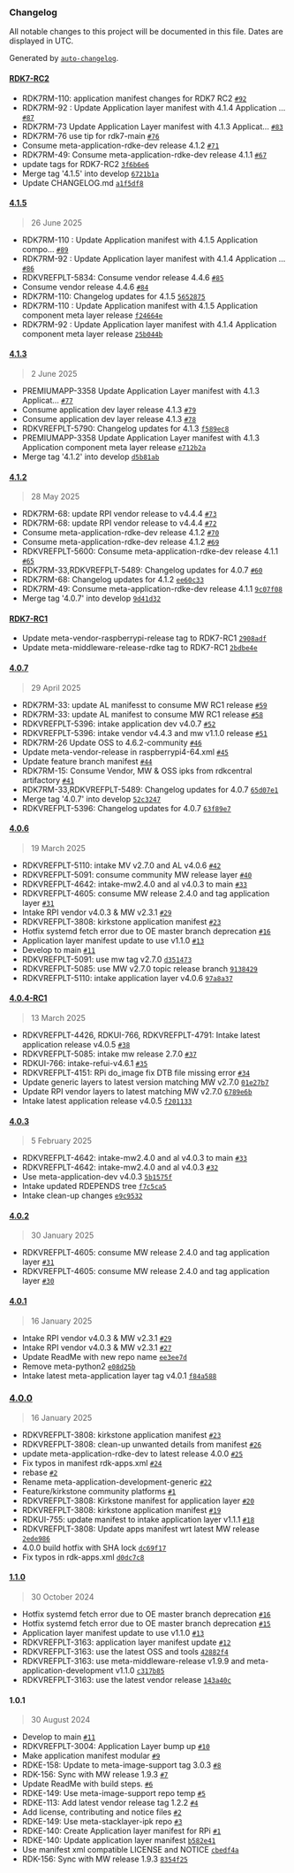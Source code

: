 ### Changelog

All notable changes to this project will be documented in this file. Dates are displayed in UTC.

Generated by [`auto-changelog`](https://github.com/CookPete/auto-changelog).

#### [RDK7-RC2](https://github.com/rdkcentral/application-manifest-rdke/compare/4.1.5...RDK7-RC2)

- RDK7RM-110: application manifest changes for RDK7 RC2 [`#92`](https://github.com/rdkcentral/application-manifest-rdke/pull/92)
- RDK7RM-92 : Update Application layer manifest with 4.1.4 Application … [`#87`](https://github.com/rdkcentral/application-manifest-rdke/pull/87)
- RDK7RM-73 Update Application Layer manifest with 4.1.3 Applicat… [`#83`](https://github.com/rdkcentral/application-manifest-rdke/pull/83)
- RDK7RM-76 use tip for rdk7-main [`#76`](https://github.com/rdkcentral/application-manifest-rdke/pull/76)
- Consume meta-application-rdke-dev release 4.1.2 [`#71`](https://github.com/rdkcentral/application-manifest-rdke/pull/71)
- RDK7RM-49: Consume meta-application-rdke-dev release 4.1.1 [`#67`](https://github.com/rdkcentral/application-manifest-rdke/pull/67)
- update tags for RDK7-RC2 [`3f6b6e6`](https://github.com/rdkcentral/application-manifest-rdke/commit/3f6b6e61733e8d0b26f4397bd32dd61136392c1c)
- Merge tag '4.1.5' into develop [`6721b1a`](https://github.com/rdkcentral/application-manifest-rdke/commit/6721b1a9969df56c39e455d80bff834501744787)
- Update CHANGELOG.md [`a1f5df8`](https://github.com/rdkcentral/application-manifest-rdke/commit/a1f5df81f37c2473ed15107dfcf4f1f8bc5eb3a3)

#### [4.1.5](https://github.com/rdkcentral/application-manifest-rdke/compare/4.1.3...4.1.5)

> 26 June 2025

- RDK7RM-110 : Update Application manifest with 4.1.5 Application compo… [`#89`](https://github.com/rdkcentral/application-manifest-rdke/pull/89)
- RDK7RM-92 : Update Application layer manifest with 4.1.4 Application … [`#86`](https://github.com/rdkcentral/application-manifest-rdke/pull/86)
- RDKVREFPLT-5834: Consume vendor release 4.4.6 [`#85`](https://github.com/rdkcentral/application-manifest-rdke/pull/85)
- Consume vendor release 4.4.6 [`#84`](https://github.com/rdkcentral/application-manifest-rdke/pull/84)
- RDK7RM-110: Changelog updates for 4.1.5 [`5652875`](https://github.com/rdkcentral/application-manifest-rdke/commit/565287598935d29ce0418fb7cd0d01de1c8447d4)
- RDK7RM-110 : Update Application manifest with 4.1.5 Application component meta layer release [`f24664e`](https://github.com/rdkcentral/application-manifest-rdke/commit/f24664e21e840f027604ab4cd33477c4c45d939f)
- RDK7RM-92 : Update Application layer manifest with 4.1.4 Application component meta layer release [`25b044b`](https://github.com/rdkcentral/application-manifest-rdke/commit/25b044b64246580a3d0f09172fa99c505ddd953e)

#### [4.1.3](https://github.com/rdkcentral/application-manifest-rdke/compare/4.1.2...4.1.3)

> 2 June 2025

- PREMIUMAPP-3358 Update Application Layer manifest with 4.1.3 Applicat… [`#77`](https://github.com/rdkcentral/application-manifest-rdke/pull/77)
- Consume application dev layer release 4.1.3 [`#79`](https://github.com/rdkcentral/application-manifest-rdke/pull/79)
- Consume application dev layer release 4.1.3 [`#78`](https://github.com/rdkcentral/application-manifest-rdke/pull/78)
- RDKVREFPLT-5790: Changelog updates for 4.1.3 [`f589ec8`](https://github.com/rdkcentral/application-manifest-rdke/commit/f589ec8c39cbb89d2c1ce6e97a4de79ed77250fe)
- PREMIUMAPP-3358 Update Application Layer manifest with 4.1.3 Application component meta layer release [`e712b2a`](https://github.com/rdkcentral/application-manifest-rdke/commit/e712b2afab2ad02702fac36ec1f770eaf6c126a0)
- Merge tag '4.1.2' into develop [`d5b81ab`](https://github.com/rdkcentral/application-manifest-rdke/commit/d5b81ab966b7a17debfad4603fad49136ef203aa)

#### [4.1.2](https://github.com/rdkcentral/application-manifest-rdke/compare/4.0.7...4.1.2)

> 28 May 2025

- RDK7RM-68: update RPI vendor release to v4.4.4 [`#73`](https://github.com/rdkcentral/application-manifest-rdke/pull/73)
- RDK7RM-68: update RPI vendor release to v4.4.4 [`#72`](https://github.com/rdkcentral/application-manifest-rdke/pull/72)
- Consume meta-application-rdke-dev release 4.1.2 [`#70`](https://github.com/rdkcentral/application-manifest-rdke/pull/70)
- Consume meta-application-rdke-dev release 4.1.2 [`#69`](https://github.com/rdkcentral/application-manifest-rdke/pull/69)
- RDKVREFPLT-5600: Consume meta-application-rdke-dev release 4.1.1 [`#65`](https://github.com/rdkcentral/application-manifest-rdke/pull/65)
- RDK7RM-33,RDKVREFPLT-5489:  Changelog updates for 4.0.7 [`#60`](https://github.com/rdkcentral/application-manifest-rdke/pull/60)
- RDK7RM-68: Changelog updates for 4.1.2 [`ee60c33`](https://github.com/rdkcentral/application-manifest-rdke/commit/ee60c33fbfaa1e33b58831d881afbf2992756e68)
- RDK7RM-49: Consume meta-application-rdke-dev release 4.1.1 [`9c07f08`](https://github.com/rdkcentral/application-manifest-rdke/commit/9c07f084e16baea42c665a37cda2464a9afb01af)
- Merge tag '4.0.7' into develop [`9d41d32`](https://github.com/rdkcentral/application-manifest-rdke/commit/9d41d3257babde596cd28b658dfc79c0a56cb5c1)

#### [RDK7-RC1](https://github.com/rdkcentral/application-manifest-rdke/compare/4.0.7...RDK7-RC1)

- Update meta-vendor-raspberrypi-release tag to RDK7-RC1 [`2908adf`](https://github.com/rdkcentral/application-manifest-rdke/commit/2908adf577a34bcc358e1349d8aa9d4a8da004dd)
- Update meta-middleware-release-rdke tag to RDK7-RC1 [`2bdbe4e`](https://github.com/rdkcentral/application-manifest-rdke/commit/2bdbe4e598e058758e7183abd7be467c96f981a6)

#### [4.0.7](https://github.com/rdkcentral/application-manifest-rdke/compare/4.0.6...4.0.7)

> 29 April 2025

- RDK7RM-33: update AL manifesst to consume MW RC1 release [`#59`](https://github.com/rdkcentral/application-manifest-rdke/pull/59)
- RDK7RM-33: update AL manifest to consume MW RC1 release [`#58`](https://github.com/rdkcentral/application-manifest-rdke/pull/58)
- RDKVREFPLT-5396: intake application dev v4.0.7 [`#52`](https://github.com/rdkcentral/application-manifest-rdke/pull/52)
- RDKVREFPLT-5396: intake vendor v4.4.3 and mw v1.1.0 release [`#51`](https://github.com/rdkcentral/application-manifest-rdke/pull/51)
- RDK7RM-26 Update OSS to 4.6.2-community [`#46`](https://github.com/rdkcentral/application-manifest-rdke/pull/46)
- Update meta-vendor-release in raspberrypi4-64.xml [`#45`](https://github.com/rdkcentral/application-manifest-rdke/pull/45)
- Update feature branch manifest [`#44`](https://github.com/rdkcentral/application-manifest-rdke/pull/44)
- RDK7RM-15: Consume Vendor, MW & OSS ipks from rdkcentral artifactory [`#41`](https://github.com/rdkcentral/application-manifest-rdke/pull/41)
- RDK7RM-33,RDKVREFPLT-5489:  Changelog updates for 4.0.7 [`65d07e1`](https://github.com/rdkcentral/application-manifest-rdke/commit/65d07e1654e3a04247f675baa2e12c14abca446f)
- Merge tag '4.0.7' into develop [`52c3247`](https://github.com/rdkcentral/application-manifest-rdke/commit/52c32473cdf985a9534306f8077d5b76fa699993)
- RDKVREFPLT-5396: Changelog updates for 4.0.7 [`63f89e7`](https://github.com/rdkcentral/application-manifest-rdke/commit/63f89e7ff21bd8c7e1cd18646ada7cada8759739)

#### [4.0.6](https://github.com/rdkcentral/application-manifest-rdke/compare/4.0.4-RC1...4.0.6)

> 19 March 2025

- RDKVREFPLT-5110: intake MV v2.7.0 and AL v4.0.6 [`#42`](https://github.com/rdkcentral/application-manifest-rdke/pull/42)
- RDKVREFPLT-5091: consume community MW release layer [`#40`](https://github.com/rdkcentral/application-manifest-rdke/pull/40)
- RDKVREFPLT-4642: intake-mw2.4.0 and al v4.0.3 to main [`#33`](https://github.com/rdkcentral/application-manifest-rdke/pull/33)
- RDKVREFPLT-4605: consume MW release 2.4.0 and tag application layer [`#31`](https://github.com/rdkcentral/application-manifest-rdke/pull/31)
- Intake RPI vendor v4.0.3 & MW v2.3.1 [`#29`](https://github.com/rdkcentral/application-manifest-rdke/pull/29)
- RDKVREFPLT-3808: kirkstone application manifest [`#23`](https://github.com/rdkcentral/application-manifest-rdke/pull/23)
- Hotfix systemd fetch error due to OE master branch deprecation [`#16`](https://github.com/rdkcentral/application-manifest-rdke/pull/16)
- Application layer manifest update to use v1.1.0 [`#13`](https://github.com/rdkcentral/application-manifest-rdke/pull/13)
- Develop to main [`#11`](https://github.com/rdkcentral/application-manifest-rdke/pull/11)
- RDKVREFPLT-5091: use mw tag v2.7.0 [`d351473`](https://github.com/rdkcentral/application-manifest-rdke/commit/d3514730af2239e5479bfa08e1f684a0776252d6)
- RDKVREFPLT-5085: use MW v2.7.0 topic release branch [`9138429`](https://github.com/rdkcentral/application-manifest-rdke/commit/913842964648a92c52dd34308f2703271b72b70d)
- RDKVREFPLT-5110: intake application layer v4.0.6 [`97a8a37`](https://github.com/rdkcentral/application-manifest-rdke/commit/97a8a373c471e7089dd014bfec5b7989d88c24c6)

#### [4.0.4-RC1](https://github.com/rdkcentral/application-manifest-rdke/compare/4.0.3...4.0.4-RC1)

> 13 March 2025

- RDKVREFPLT-4426, RDKUI-766, RDKVREFPLT-4791: Intake latest application release v4.0.5 [`#38`](https://github.com/rdkcentral/application-manifest-rdke/pull/38)
- RDKVREFPLT-5085: intake mw release 2.7.0 [`#37`](https://github.com/rdkcentral/application-manifest-rdke/pull/37)
- RDKUI-766: intake-refui-v4.6.1 [`#35`](https://github.com/rdkcentral/application-manifest-rdke/pull/35)
- RDKVREFPLT-4151: RPi do_image fix DTB file missing error [`#34`](https://github.com/rdkcentral/application-manifest-rdke/pull/34)
- Update generic layers to latest version matching MW v2.7.0 [`01e27b7`](https://github.com/rdkcentral/application-manifest-rdke/commit/01e27b7dad4eadd30f242e754e65bbb34c153d18)
- Update RPI vendor layers to latest matching MW v2.7.0 [`6789e6b`](https://github.com/rdkcentral/application-manifest-rdke/commit/6789e6bb5c26e249a0e6fc3605ad023d034c8775)
- Intake latest application release v4.0.5 [`f201133`](https://github.com/rdkcentral/application-manifest-rdke/commit/f201133c06519ab0d91e9c92a9e7974a54f7eb55)

#### [4.0.3](https://github.com/rdkcentral/application-manifest-rdke/compare/4.0.2...4.0.3)

> 5 February 2025

- RDKVREFPLT-4642: intake-mw2.4.0 and al v4.0.3 to main [`#33`](https://github.com/rdkcentral/application-manifest-rdke/pull/33)
- RDKVREFPLT-4642: intake-mw2.4.0 and al v4.0.3 [`#32`](https://github.com/rdkcentral/application-manifest-rdke/pull/32)
- Use meta-application-dev v4.0.3 [`5b1575f`](https://github.com/rdkcentral/application-manifest-rdke/commit/5b1575f74c2a62accdf0b48a72b458e87cb8b234)
- Intake updated RDEPENDS tree [`f7c5ca5`](https://github.com/rdkcentral/application-manifest-rdke/commit/f7c5ca54f7d354714eb970b0d18b2650b4a76001)
- Intake clean-up changes [`e9c9532`](https://github.com/rdkcentral/application-manifest-rdke/commit/e9c9532079ec966015e64fe0e47600f6e74fc9de)

#### [4.0.2](https://github.com/rdkcentral/application-manifest-rdke/compare/4.0.1...4.0.2)

> 30 January 2025

- RDKVREFPLT-4605: consume MW release 2.4.0 and tag application layer [`#31`](https://github.com/rdkcentral/application-manifest-rdke/pull/31)
- RDKVREFPLT-4605: consume MW release 2.4.0 and tag application layer [`#30`](https://github.com/rdkcentral/application-manifest-rdke/pull/30)

#### [4.0.1](https://github.com/rdkcentral/application-manifest-rdke/compare/4.0.0...4.0.1)

> 16 January 2025

- Intake RPI vendor v4.0.3 & MW v2.3.1 [`#29`](https://github.com/rdkcentral/application-manifest-rdke/pull/29)
- Intake RPI vendor v4.0.3 & MW v2.3.1 [`#27`](https://github.com/rdkcentral/application-manifest-rdke/pull/27)
- Update ReadMe with new repo name [`ee3ee7d`](https://github.com/rdkcentral/application-manifest-rdke/commit/ee3ee7d40834571c065a304f6f7df1c043853ab0)
- Remove meta-python2 [`e08d25b`](https://github.com/rdkcentral/application-manifest-rdke/commit/e08d25b062fd4f7946a60f0b9a6f75cc86a7310b)
- Intake latest meta-application layer tag v4.0.1 [`f84a588`](https://github.com/rdkcentral/application-manifest-rdke/commit/f84a588f8f5467062d7c5430fa17c6b8e25e4ddb)

### [4.0.0](https://github.com/rdkcentral/application-manifest-rdke/compare/1.1.0...4.0.0)

> 16 January 2025

- RDKVREFPLT-3808: kirkstone application manifest [`#23`](https://github.com/rdkcentral/application-manifest-rdke/pull/23)
- RDKVREFPLT-3808: clean-up unwanted details from manifest [`#26`](https://github.com/rdkcentral/application-manifest-rdke/pull/26)
- update meta-application-rdke-dev to latest release 4.0.0 [`#25`](https://github.com/rdkcentral/application-manifest-rdke/pull/25)
- Fix typos in manifest rdk-apps.xml [`#24`](https://github.com/rdkcentral/application-manifest-rdke/pull/24)
- rebase [`#2`](https://github.com/rdkcentral/application-manifest-rdke/pull/2)
- Rename meta-application-development-generic [`#22`](https://github.com/rdkcentral/application-manifest-rdke/pull/22)
- Feature/kirkstone community platforms [`#1`](https://github.com/rdkcentral/application-manifest-rdke/pull/1)
- RDKVREFPLT-3808: Kirkstone manifest for application layer [`#20`](https://github.com/rdkcentral/application-manifest-rdke/pull/20)
- RDKVREFPLT-3808: kirkstone application manifest  [`#19`](https://github.com/rdkcentral/application-manifest-rdke/pull/19)
- RDKUI-755: update manifest to intake application layer v1.1.1 [`#18`](https://github.com/rdkcentral/application-manifest-rdke/pull/18)
- RDKVREFPLT-3808: Update apps manifest wrt latest MW release [`2ede986`](https://github.com/rdkcentral/application-manifest-rdke/commit/2ede986811598b15c57cd4a939e2c8accc39b51f)
- 4.0.0 build hotfix with SHA lock [`dc69f17`](https://github.com/rdkcentral/application-manifest-rdke/commit/dc69f17c6681a6c2cd5a2428a2982b28238b731d)
- Fix typos in rdk-apps.xml [`d0dc7c8`](https://github.com/rdkcentral/application-manifest-rdke/commit/d0dc7c8842c7b593c24ce5f16dda461290f791a9)

#### [1.1.0](https://github.com/rdkcentral/application-manifest-rdke/compare/1.0.1...1.1.0)

> 30 October 2024

- Hotfix systemd fetch error due to OE master branch deprecation [`#16`](https://github.com/rdkcentral/application-manifest-rdke/pull/16)
- Hotfix systemd fetch error due to OE master branch deprecation [`#15`](https://github.com/rdkcentral/application-manifest-rdke/pull/15)
- Application layer manifest update to use v1.1.0 [`#13`](https://github.com/rdkcentral/application-manifest-rdke/pull/13)
- RDKVREFPLT-3163: application layer manifest update [`#12`](https://github.com/rdkcentral/application-manifest-rdke/pull/12)
- RDKVREFPLT-3163: use the latest OSS and tools [`42882f4`](https://github.com/rdkcentral/application-manifest-rdke/commit/42882f452846076f0bd7b722f51b00be9e6eb183)
- RDKVREFPLT-3163: use meta-middleware-release v1.9.9 and meta-application-development v1.1.0 [`c317b85`](https://github.com/rdkcentral/application-manifest-rdke/commit/c317b852f6b13096ddf0164f79e6c40851dc4b29)
- RDKVREFPLT-3163: use the latest vendor release [`143a40c`](https://github.com/rdkcentral/application-manifest-rdke/commit/143a40c5e4b3020adefc37cbfb55411fdbed1063)

#### 1.0.1

> 30 August 2024

- Develop to main [`#11`](https://github.com/rdkcentral/application-manifest-rdke/pull/11)
- RDKVREFPLT-3004: Application Layer bump up [`#10`](https://github.com/rdkcentral/application-manifest-rdke/pull/10)
- Make application manifest modular [`#9`](https://github.com/rdkcentral/application-manifest-rdke/pull/9)
- RDKE-158: Update to meta-image-support tag 3.0.3 [`#8`](https://github.com/rdkcentral/application-manifest-rdke/pull/8)
- RDK-156: Sync with MW release 1.9.3  [`#7`](https://github.com/rdkcentral/application-manifest-rdke/pull/7)
- Update ReadMe with build steps. [`#6`](https://github.com/rdkcentral/application-manifest-rdke/pull/6)
- RDKE-149: Use meta-image-support repo temp [`#5`](https://github.com/rdkcentral/application-manifest-rdke/pull/5)
- RDKE-113: Add latest vendor release tag 1.2.2 [`#4`](https://github.com/rdkcentral/application-manifest-rdke/pull/4)
- Add license, contributing and notice files [`#2`](https://github.com/rdkcentral/application-manifest-rdke/pull/2)
- RDKE-149: Use meta-stacklayer-ipk repo [`#3`](https://github.com/rdkcentral/application-manifest-rdke/pull/3)
- RDKE-140: Create Application layer manifest for RPi [`#1`](https://github.com/rdkcentral/application-manifest-rdke/pull/1)
- RDKE-140: Update application layer manifest [`b582e41`](https://github.com/rdkcentral/application-manifest-rdke/commit/b582e412655e949cea92b4c16f3b3420e6bcfe89)
- Use manifest xml compatible LICENSE and NOTICE [`cbedf4a`](https://github.com/rdkcentral/application-manifest-rdke/commit/cbedf4a3eda949061325d1c2a1bc1752d987dfc2)
- RDK-156: Sync with MW release 1.9.3 [`8354f25`](https://github.com/rdkcentral/application-manifest-rdke/commit/8354f25c4cd9325e668e9fb4e4659184332c0078)
